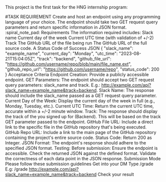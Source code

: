 This project is the first task for the HNG internship program:


#TASK REQUIREMENT
Create and host an endpoint using any programming language of your choice.
The endpoint should take two GET request query parameters and return specific information in JSON format.
:spiral_note_pad: Requirements
The information required includes:
Slack name
Current day of the week
Current UTC time (with validation of +/-2)
Track
The GitHub URL of the file being run
The GitHub URL of the full source code.
A  Status Code of Success
JSON
{
  "slack_name": "example_name",
  "current_day": "Monday",
  "utc_time": "2023-08-21T15:04:05Z",
  "track": "backend",
  "github_file_url": "https://github.com/username/repo/blob/main/file_name.ext",
  "github_repo_url": "https://github.com/username/repo",
  "status_code": 200
}
Acceptance Criteria
Endpoint Creation: Provide a publicly accessible endpoint.
GET Parameters: The endpoint should accept two GET request query parameters: slack_name and track.
       E.g.: http://example.com/api?slack_name=example_name&track=backend.
Slack Name: The response should include the slack_name passed as a GET request query parameter.
Current Day of the Week: Display the current day of the week in full (e.g., Monday, Tuesday, etc.).
Current UTC Time: Return the current UTC time, accurate within a +/-2 minute window.
Track: The response should display the track of the you signed up for (Backend). This will be based on the track GET parameter passed to the endpoint.
GitHub File URL: Include a direct link to the specific file in the GitHub repository that's being executed.
GitHub Repo URL: Include a link to the main page of the GitHub repository containing the project's entire source code.
Status Code: Return 200 as Integer.
JSON Format: The endpoint's response should adhere to the specified JSON format.
Testing: Before submission:
Ensure the endpoint is accessible.
Check the returned JSON against the defined format.
Validate the correctness of each data point in the JSON response.
Submission Mode
Please follow these submission guidelines
Get into your DM
Type /grade <your-api-endpoint-url-with-the-query-parameters>
E.g: /grade http://example.com/api?slack_name=example_name&track=backend
Check your result
